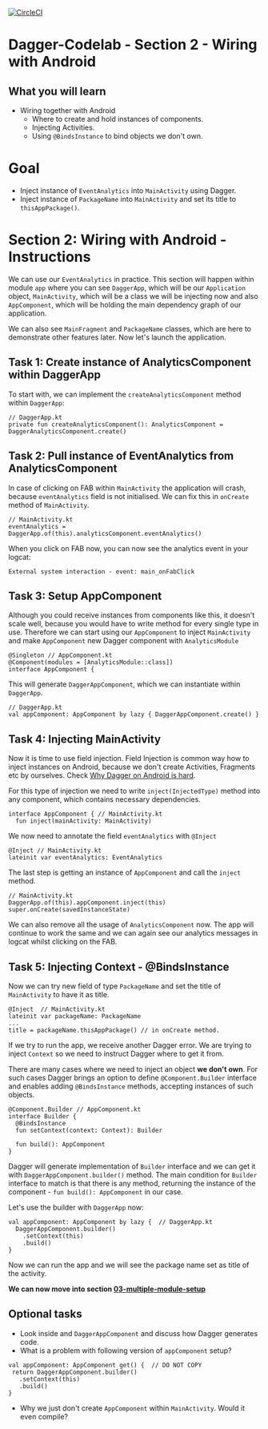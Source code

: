 
[![CircleCI](https://circleci.com/gh/jraska/Dagger-Codelab.svg?style=svg)](https://circleci.com/gh/jraska/Dagger-Codelab)  
  
# Dagger-Codelab - Section 2 - Wiring with Android  
  
## What you will learn  
- Wiring together with Android  
  - Where to create and hold instances of components.  
  - Injecting Activities.  
  - Using `@BindsInstance` to bind objects we don't own.  

# Goal
- Inject instance of `EventAnalytics` into `MainActivity` using Dagger.
- Inject instance of `PackageName` into `MainActivity` and set its title to `thisAppPackage()`.
  
# Section 2: Wiring with Android - Instructions  
We can use our `EventAnalytics` in practice. This section will happen within module `app` where you can see `DaggerApp`, which will be our `Application` object, `MainActivity`, which will be a class we will be injecting now and also `AppComponent`, which will be holding the main dependency graph of our application.  
  
We can also see `MainFragment` and `PackageName` classes, which are here to demonstrate other features later. Now let's launch the application.  
  
## Task 1: Create instance of AnalyticsComponent within DaggerApp  
To start with, we can implement the `createAnalyticsComponent` method within `DaggerApp`:  
```  
// DaggerApp.kt  
private fun createAnalyticsComponent(): AnalyticsComponent = DaggerAnalyticsComponent.create()  
```  
  
## Task 2: Pull instance of EventAnalytics from AnalyticsComponent  
In case of clicking on FAB within `MainActivity` the application will crash, because `eventAnalytics` field is not initialised. We can fix this in `onCreate` method of `MainActivity`.  
  
```  
// MainActivity.kt  
eventAnalytics = DaggerApp.of(this).analyticsComponent.eventAnalytics()  
```  
When you click on FAB now, you can now see the analytics event in your logcat:  
```  
External system interaction - event: main_onFabClick  
```  
## Task 3: Setup AppComponent  
Although you could receive instances from components like this, it doesn't scale well, because you would have to write method for every single type in use. Therefore we can start using our `AppComponent` to inject `MainActivity` and make `AppComponent` new Dagger component with `AnalyticsModule`  
```  
@Singleton // AppComponent.kt  
@Component(modules = [AnalyticsModule::class])  
interface AppComponent {  
```  
  
This will generate `DaggerAppComponent`, which we can instantiate within `DaggerApp`.  
```  
// DaggerApp.kt  
val appComponent: AppComponent by lazy { DaggerAppComponent.create() }  
```  
  
## Task 4: Injecting MainActivity  
Now it is time to use field injection. Field Injection is common way how to inject instances on Android, because we don't create Activities, Fragments etc by ourselves. Check [Why Dagger on Android is hard]([https://dagger.dev/android](https://dagger.dev/android)).  
  
For this type of injection we need to write `inject(InjectedType)` method into any component, which contains necessary dependencies.  
  
```  
interface AppComponent { // MainActivity.kt  
  fun inject(mainActivity: MainActivity)  
```  
  
We now need to annotate the field `eventAnalytics` with `@Inject`  
```  
@Inject // MainActivity.kt  
lateinit var eventAnalytics: EventAnalytics  
```  
The last step is getting an instance of `AppComponent` and call the `inject` method.  
```  
// MainActivity.kt
DaggerApp.of(this).appComponent.inject(this) 
super.onCreate(savedInstanceState)
```  
We can also remove all the usage of `AnalyticsComponent` now. The app will continue to work the same and we can again see our analytics messages in logcat whilst clicking on the FAB.  
  
## Task 5: Injecting Context - @BindsInstance  
Now we can try new field of type `PackageName` and set the title of `MainActivity` to have it as title.  
```  
@Inject  // MainActivity.kt  
lateinit var packageName: PackageName  
...  
title = packageName.thisAppPackage() // in onCreate method.  
```  
If we try to run the app, we receive another Dagger error. We are trying to inject `Context` so we need to instruct Dagger where to get it from.  
  
There are many cases where we need to inject an object **we don't own**. For such cases Dagger brings an option to define `@Component.Builder` interface and enables adding `@BindsInstance` methods, accepting instances of such objects.  
  
```  
@Component.Builder // AppComponent.kt  
interface Builder {  
  @BindsInstance  
  fun setContext(context: Context): Builder  
  
  fun build(): AppComponent  
}  
```  
Dagger will generate implementation of `Builder` interface and we can get it with `DaggerAppComponent.builder()` method. The main condition for `Builder` interface to match is that there is any method, returning the instance of the component -  `fun build(): AppComponent` in our case.  
  
Let's use the builder with `DaggerApp` now:  
```  
val appComponent: AppComponent by lazy {  // DaggerApp.kt  
  DaggerAppComponent.builder()  
    .setContext(this)  
    .build()  
}  
```  
Now we can run the app and we will see the package name set as title of the activity.  
  
**We can now move into section [03-multiple-module-setup](https://github.com/jraska/Dagger-Codelab/tree/03-multiple-module-setup)**  
  
## Optional tasks  
- Look inside and `DaggerAppComponent` and discuss how Dagger generates code.  
- What is a problem with following version of `appComponent` setup?  
 ```  
 val appComponent: AppComponent get() {  // DO NOT COPY  
  return DaggerAppComponent.builder()  
    .setContext(this)  
    .build()  
}  
```  
- Why we just don't create `AppComponent` within `MainActivity`. Would it even compile?
